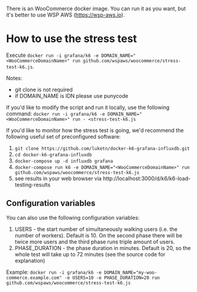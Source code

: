 There is an WooCommerce docker image.  You can run it as you want, but it's better to use WSP AWS (https://wsp-aws.io).

# How to use the stress test

Execute `docker run -i grafana/k6 -e DOMAIN_NAME="<WooCommerceDomainName>" run github.com/wspaws/woocommerce/stress-test-k6.js`.

Notes:
* git clone is not required
* if DOMAIN_NAME is IDN please use punycode

If you'd like to modify the script and run it locally, use the following command: `docker run -i grafana/k6 -e DOMAIN_NAME="<WooCommerceDomainName>" run - <stress-test-k6.js`

If you'd like to monitor how the stress test is going, we'd recommend the following useful set of preconfigured software:
1. `git clone https://github.com/luketn/docker-k6-grafana-influxdb.git`
1. `cd docker-k6-grafana-influxdb`
1. `docker-compose up -d influxdb grafana`
1. `docker-compose run k6 -e DOMAIN_NAME="<WooCommerceDomainName>" run github.com/wspaws/woocommerce/stress-test-k6.js`
1. see results in your web browser via http://localhost:3000/d/k6/k6-load-testing-results

## Configuration variables
You can also use the following configuration variables:
1. USERS - the start number of simultaneously walking users (i.e. the number of workers).  Default is 10.  On the second phase there will be twice more users and the third phase runs triple amount of users.
1. PHASE_DURATION - the phase duration in minutes.  Default is 20, so the whole test will take up to 72 minutes (see the source code for explanation)

Example: `docker run -i grafana/k6 -e DOMAIN_NAME="my-woo-commerce.example.com" -e USERS=10 -e PHASE_DURATION=20 run github.com/wspaws/woocommerce/stress-test-k6.js`